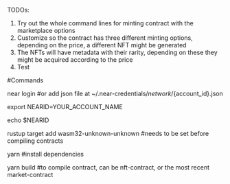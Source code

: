 TODOs:

1. Try out the whole command lines for minting contract with the marketplace options
2. Customize so the contract has three different minting options, depending on the price, a different NFT might be generated
3. The NFTs will have metadata with their rarity, depending on these they might be acquired according to the price
4. Test

#Commands

near login
#or add json file at ~/.near-credentials/${network}/${account_id}.json

export NEARID=YOUR_ACCOUNT_NAME

echo $NEARID

rustup target add wasm32-unknown-unknown
#needs to be set before compiling contracts

yarn
#install dependencies

yarn build 
#to compile contract, can be nft-contract, or the most recent market-contract